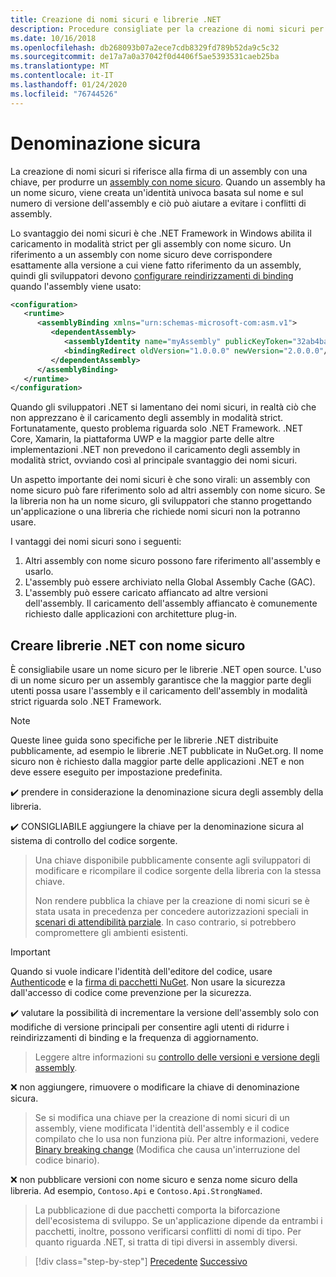 ```yaml
---
title: Creazione di nomi sicuri e librerie .NET
description: Procedure consigliate per la creazione di nomi sicuri per le librerie .NET.
ms.date: 10/16/2018
ms.openlocfilehash: db268093b07a2ece7cdb8329fd789b52da9c5c32
ms.sourcegitcommit: de17a7a0a37042f0d4406f5ae5393531caeb25ba
ms.translationtype: MT
ms.contentlocale: it-IT
ms.lasthandoff: 01/24/2020
ms.locfileid: "76744526"
---
```

# <a name="strong-naming"></a>Denominazione sicura

La creazione di nomi sicuri si riferisce alla firma di un assembly con una chiave, per produrre un [assembly con nome sicuro](../assembly/strong-named.md). Quando un assembly ha un nome sicuro, viene creata un'identità univoca basata sul nome e sul numero di versione dell'assembly e ciò può aiutare a evitare i conflitti di assembly.

Lo svantaggio dei nomi sicuri è che .NET Framework in Windows abilita il caricamento in modalità strict per gli assembly con nome sicuro. Un riferimento a un assembly con nome sicuro deve corrispondere esattamente alla versione a cui viene fatto riferimento da un assembly, quindi gli sviluppatori devono [configurare reindirizzamenti di binding](../../framework/configure-apps/redirect-assembly-versions.md) quando l'assembly viene usato:

```xml
<configuration>
   <runtime>
      <assemblyBinding xmlns="urn:schemas-microsoft-com:asm.v1">
         <dependentAssembly>
            <assemblyIdentity name="myAssembly" publicKeyToken="32ab4ba45e0a69a1" culture="neutral" />
            <bindingRedirect oldVersion="1.0.0.0" newVersion="2.0.0.0"/>
         </dependentAssembly>
      </assemblyBinding>
   </runtime>
</configuration>
```

Quando gli sviluppatori .NET si lamentano dei nomi sicuri, in realtà ciò che non apprezzano è il caricamento degli assembly in modalità strict. Fortunatamente, questo problema riguarda solo .NET Framework. .NET Core, Xamarin, la piattaforma UWP e la maggior parte delle altre implementazioni .NET non prevedono il caricamento degli assembly in modalità strict, ovviando così al principale svantaggio dei nomi sicuri.

Un aspetto importante dei nomi sicuri è che sono virali: un assembly con nome sicuro può fare riferimento solo ad altri assembly con nome sicuro. Se la libreria non ha un nome sicuro, gli sviluppatori che stanno progettando un'applicazione o una libreria che richiede nomi sicuri non la potranno usare.

I vantaggi dei nomi sicuri sono i seguenti:

1. Altri assembly con nome sicuro possono fare riferimento all'assembly e usarlo.
2. L'assembly può essere archiviato nella Global Assembly Cache (GAC).
3. L'assembly può essere caricato affiancato ad altre versioni dell'assembly. Il caricamento dell'assembly affiancato è comunemente richiesto dalle applicazioni con architetture plug-in.

## <a name="create-strong-named-net-libraries"></a>Creare librerie .NET con nome sicuro

È consigliabile usare un nome sicuro per le librerie .NET open source. L'uso di un nome sicuro per un assembly garantisce che la maggior parte degli utenti possa usare l'assembly e il caricamento dell'assembly in modalità strict riguarda solo .NET Framework.

> [!NOTE]
> Queste linee guida sono specifiche per le librerie .NET distribuite pubblicamente, ad esempio le librerie .NET pubblicate in NuGet.org. Il nome sicuro non è richiesto dalla maggior parte delle applicazioni .NET e non deve essere eseguito per impostazione predefinita.

✔️ prendere in considerazione la denominazione sicura degli assembly della libreria.

✔️ CONSIGLIABILE aggiungere la chiave per la denominazione sicura al sistema di controllo del codice sorgente.

> Una chiave disponibile pubblicamente consente agli sviluppatori di modificare e ricompilare il codice sorgente della libreria con la stessa chiave.
>
> Non rendere pubblica la chiave per la creazione di nomi sicuri se è stata usata in precedenza per concedere autorizzazioni speciali in [scenari di attendibilità parziale](../../framework/misc/using-libraries-from-partially-trusted-code.md). In caso contrario, si potrebbero compromettere gli ambienti esistenti.

> [!IMPORTANT]
> Quando si vuole indicare l'identità dell'editore del codice, usare [Authenticode](/windows-hardware/drivers/install/authenticode) e la [firma di pacchetti NuGet](/nuget/create-packages/sign-a-package). Non usare la sicurezza dall'accesso di codice come prevenzione per la sicurezza.

✔️ valutare la possibilità di incrementare la versione dell'assembly solo con modifiche di versione principali per consentire agli utenti di ridurre i reindirizzamenti di binding e la frequenza di aggiornamento.

> Leggere altre informazioni su [controllo delle versioni e versione degli assembly](./versioning.md#assembly-version).

❌ non aggiungere, rimuovere o modificare la chiave di denominazione sicura.

> Se si modifica una chiave per la creazione di nomi sicuri di un assembly, viene modificata l'identità dell'assembly e il codice compilato che lo usa non funziona più. Per altre informazioni, vedere [Binary breaking change](./breaking-changes.md#binary-breaking-change) (Modifica che causa un'interruzione del codice binario).

❌ non pubblicare versioni con nome sicuro e senza nome sicuro della libreria. Ad esempio, `Contoso.Api` e `Contoso.Api.StrongNamed`.

> La pubblicazione di due pacchetti comporta la biforcazione dell'ecosistema di sviluppo. Se un'applicazione dipende da entrambi i pacchetti, inoltre, possono verificarsi conflitti di nomi di tipo. Per quanto riguarda .NET, si tratta di tipi diversi in assembly diversi.

>[!div class="step-by-step"]
>[Precedente](cross-platform-targeting.md)
>[Successivo](nuget.md)
